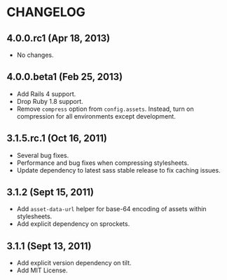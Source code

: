 # CHANGELOG

## 4.0.0.rc1 (Apr 18, 2013)

* No changes.

## 4.0.0.beta1 (Feb 25, 2013)

* Add Rails 4 support.
* Drop Ruby 1.8 support.
* Remove `compress` option from `config.assets`. Instead, turn on
  compression for all environments except development.

## 3.1.5.rc.1 (Oct 16, 2011)

* Several bug fixes.
* Performance and bug fixes when compressing stylesheets.
* Update dependency to latest sass stable release to fix caching issues.

## 3.1.2 (Sept 15, 2011)

* Add `asset-data-url` helper for base-64 encoding of assets within stylesheets.
* Add explicit dependency on sprockets.

## 3.1.1 (Sept 13, 2011)

* Add explicit version dependency on tilt.
* Add MIT License.
